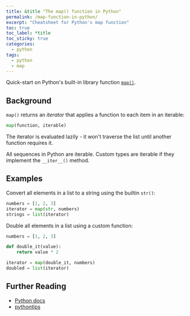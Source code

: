 ```yaml
---
title: &title "The map() function in Python"
permalink: /map-function-in-python/
excerpt: "Cheatsheet for Python's map function"
toc: true
toc_label: *title
toc_sticky: true
categories:
  - python
tags:
  - python
  - map
---
```


Quick-start on Python's built-in library function [`map()`](https://docs.python.org/3/library/functions.html#map).


## Background

`map()` returns an *iterator* that applies a function to each item in an iterable:

```py
map(function, iterable)
```

The iterator is evaluated lazily - it won't traverse the list until another function requires it.

All sequences in Python are iterable.
Custom types are iterable if they implement the `__iter__()` method.


## Examples

Convert all elements in a list to a string using the builtin `str()`:

```py
numbers = [1, 2, 3]
iterator = map(str, numbers)
strings = list(iterator)
```

Double all elements in a list using a custom function:

```py
numbers = [1, 2, 3]

def double_it(value):
    return value * 2

iterator = map(double_it, numbers)
doubled = list(iterator)
```


## Further Reading

  * [Python docs](https://docs.python.org/3/library/functions.html#map)
  * [pythontips](http://book.pythontips.com/en/latest/map_filter.html)
